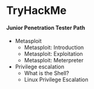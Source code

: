 # TryHackMe 
#### Junior Penetration Tester Path
- Metasploit
	- Metasploit: Introduction
	- Metasploit: Exploitation
	- Metasploit: Meterpreter
- Privilege escalation
	- What is the Shell?
	- Linux Privilege Escalation
